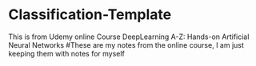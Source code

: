 # Classification-Template
This is from Udemy online Course DeepLearning A-Z: Hands-on Artificial Neural Networks 
#These are my notes from the online course, I am just keeping them with notes for myself
